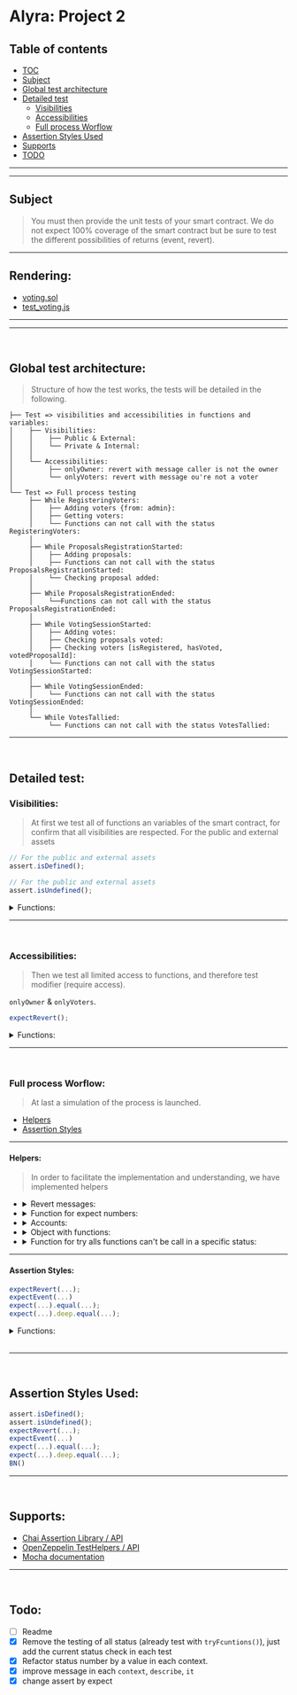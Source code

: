# Alyra: Project 2

## Table of contents
- [TOC](#Table-of-contents)
- [Subject](#Subject)
- [Global test architecture](#Global-test-architecture)
- [Detailed test](#Detailed-test)
	- [Visibilities](#Visibilities)
	- [Accessibilities](#Visibilities)
	- [Full process Worflow](#Full-process-Worflow)
- [Assertion Styles Used](#Assertion-Styles-Used)
- [Supports](#Supports)
- [TODO](#Todo)

---
---


## Subject
> You must then provide the unit tests of your smart contract. We do not expect 100% coverage of the smart contract but be sure to test the different possibilities of returns (event, revert).

---

## Rendering:
- [voting.sol](https://github.com/tonTed/alyra_learn/blob/master/truffleLearn/contracts/2_Voting.sol)
- [test_voting.js](https://github.com/tonTed/alyra_learn/blob/master/truffleLearn/test/2_TestVoting.js)

---
---
<br>

## Global test architecture:
> Structure of how the test works, the tests will be detailed in the following.
```
├── Test => visibilities and accessibilities in functions and variables:
│    ├── Visibilities:
│    │    ├── Public & External:
│    │    └── Private & Internal:
│    │
│    └── Accessibilities:
│         ├── onlyOwner: revert with message caller is not the owner
│         └── onlyVoters: revert with message ou're not a voter
│		
└── Test => Full process testing
     ├── While RegisteringVoters:
     │    ├── Adding voters {from: admin}:
     │    ├── Getting voters:
     │    └── Functions can not call with the status RegisteringVoters:
     │
     ├── While ProposalsRegistrationStarted:
     │    ├── Adding proposals:
     │    ├── Functions can not call with the status ProposalsRegistrationStarted:
     │    └── Checking proposal added:
     │
     ├── While ProposalsRegistrationEnded:
     │    └──Functions can not call with the status ProposalsRegistrationEnded:
     │
     ├── While VotingSessionStarted:
     │    ├── Adding votes:
     │    ├── Checking proposals voted:
     │    ├── Checking voters [isRegistered, hasVoted, votedProposalId]:
     │    └── Functions can not call with the status VotingSessionStarted:
     │
     ├── While VotingSessionEnded:
     │    └── Functions can not call with the status VotingSessionEnded:
     │
     └── While VotesTallied:
          └── Functions can not call with the status VotesTallied:
```

---

<br>

## Detailed test:

### Visibilities:
> At first we test all of functions an variables of the smart contract, for confirm that all visibilities are respected.
For the public and external assets
```js
// For the public and external assets
assert.isDefined();

// For the public and external assets
assert.isUndefined();
```
<details>
  <summary>Functions:</summary>
  
  ```javascript
    describe("Public & External:", () => {
		it("winningProposalID",	() => assert.isDefined(VI.winningProposalID));
		it("workflowsStatus",	() => assert.isDefined(VI.workflowStatus));
		it("proposalsArray",	() => assert.isDefined(VI.proposalsArray));
		it("getVoter",		() => assert.isDefined(VI.getVoter));
		it("getOneProposal",	() => assert.isDefined(VI.getOneProposal));
		it("addVoter",		() => assert.isDefined(VI.addVoter));
		it("addProposal",	() => assert.isDefined(VI.addProposal));
		it("setVote",		() => assert.isDefined(VI.setVote));
				
		it("startProposalsRegistering",	() => assert.isDefined(VI.startProposalsRegistering));
		it("endProposalsRegistering",	() => assert.isDefined(VI.endProposalsRegistering));
		it("startVotingSession",	() => assert.isDefined(VI.startVotingSession));
		it("endVotingSession",		() => assert.isDefined(VI.endVotingSession));
		it("tallyVotes",		() => assert.isDefined(VI.tallyVotes));
	})
	describe("Private & Internal:", () => {
		it("winningProposalsID",	() => assert.isUndefined(VI.winningProposalsID));
		it("winningProposals",		() => assert.isUndefined(VI.winningProposals));
		it("voters",			() => assert.isUndefined(VI.voters));
	})
  ```
</details>

---

<br>

### Accessibilities:
> Then we test all limited access to functions, and therefore test modifier (require access).

`onlyOwner` & `onlyVoters`.
```js
expectRevert();
```
<details>
  <summary>Functions:</summary>
  
  ```javascript
    describe(`onlyOwner: revert with message ${revMess.onlyOwner}`, () => {
		it("addVoter(voters[0], {from: unknow})", 	async () => 
			await expectRevert(VI.addVoter(voters[0].at, {from: unknow}), revMess.onlyOwner));
		it("startProposalsRegistering({from: unknow})",	async () =>
			await expectRevert(VI.startProposalsRegistering({from: unknow}), revMess.onlyOwner));
		it("endProposalsRegistering({from: unknow})",	async () =>
			await expectRevert(VI.endProposalsRegistering({from: unknow}), revMess.onlyOwner));
		it("startVotingSession({from: unknow})",	async () =>
			await expectRevert(VI.startVotingSession({from: unknow}), revMess.onlyOwner));
		it("endVotingSession({from: unknow})",		async () =>
			await expectRevert(VI.endVotingSession({from: unknow}), revMess.onlyOwner));
		it("tallyVotes({from: unknow})",		async () =>
			await expectRevert(VI.tallyVotes({from: unknow}), revMess.onlyOwner));
	})
	describe(`onlyVoters: revert with message ${revMess.onlyVoters}`, () => {
		it("getVoter(voters[0], {from: admin})",	async () =>
			await expectRevert(VI.getVoter(voters[0].at, {from: admin}), revMess.onlyVoters));
		it("getOneProposal(0, {from: noVoter})",	async () =>
			await expectRevert(VI.getOneProposal(0, {from: noVoter}), revMess.onlyVoters));
		it("addProposal('desc', {from: admin})",	async () =>
			await expectRevert(VI.addProposal("desc", {from: admin}), revMess.onlyVoters));
		it("setVote(0, {from: noVoter})",		async () =>
			await expectRevert(VI.setVote(0, {from: noVoter}), revMess.onlyVoters));
	})
  ```
</details>

---

<br>

### Full process Worflow:
> At last a simulation of the process is launched.
- [Helpers](#Helpers)
- [Assertion Styles](#Assertion-Styles)

---

#### Helpers:
> In order to facilitate the implementation and understanding, we have implemented helpers

- <details>
  <summary>Revert messages:</summary>
	
  ```javascript
	const revMess = {
		onlyOwner: "caller is not the owner",
		onlyVoters: "ou're not a voter",
		emptyString: "Vous ne pouvez pas ne rien proposer",
		alreadyVote: 'You have already voted',
		badProposal: 'Proposal not found',
	}
  ```
  </details>
- <details>
  <summary>Function for expect numbers:</summary>
	
  ```javascript
	function expect_equal_BN(arg1, arg2){
		expect(new BN(arg1)).to.be.bignumber.equal(new BN(arg2));
	}
  ```
  </details>
- <details>
  <summary>Accounts:</summary>
	
  ```javascript
	const admin = accounts[0];
	const voters = [
		{at: accounts[1], prop: "prop1",	vote: 2},
		{at: accounts[2], prop: "prop2",	vote: 0},
		{at: accounts[3], prop: "prop3",	vote: 2},
		{at: accounts[4], prop: "prop4",	vote: 1},
		{at: accounts[5], prop: "",		vote: 8}
	]
	const noVoter = accounts[8];
	const unknow = accounts[9];
  ```
  </details>
- <details>
  <summary>Object with functions:</summary>
	
  ```javascript
	const funcs = [{
			name: 'addVoter',
			status: 0,
			fn: () => VI.addVoter(unknow, {from: admin}),
			revMess: 'Voters registration is not open yet',},
		{
			name: 'addProposal',
			status: 1,
			fn: () => VI.addProposal("unknow", {from: voters[0].at}),
			revMess: 'Proposals are not allowed yet',},
		{
			name: 'setVote',
			status: 3,
			fn: () => VI.setVote(1, {from: voters[0].at}),
			revMess: 'Voting session havent started yet',},
		{
			name: 'ProposalsRegistrationStarted',
			status: 0,
			fn: () => VI.startProposalsRegistering({from: admin}),
			revMess:' Registering proposals cant be started now',},
		{
			name: 'ProposalsRegistrationEnded',
			status: 1,
			fn: () => VI.endProposalsRegistering({from: admin}),
			revMess: 'Registering proposals havent started yet',},
		{
			name: 'VotingSessionStarted',
			status: 2,
			fn: () => VI.startVotingSession({from: admin}),
			revMess: 'Registering proposals phase is not finished',},
		{
			name: 'VotingSessionEnded',
			status: 3,
			fn: () => VI.endVotingSession({from: admin}),
			revMess: 'Voting session havent started yet',},
		{
			name: 'VotesTallied',
			status: 4,
			fn: () => VI.tallyVotes({from: admin}),
			revMess: "Current status is not voting session ended",}
	]
  ```
  </details>
- <details>
  <summary>Function for try alls functions can't be call in a specific status:</summary>
	
  ```javascript
	function tryFunctions(current_status){
		describe(`Functions can not call with the status ${status[current_status]}:`, () => {
			for(let id_func = 0; id_func < funcs.length; id_func++){
				if(funcs[id_func].status != current_status){
					it(`${funcs[id_func].name}(...) should be revert with message '${funcs[id_func].revMess}'`, 
						async () => await expectRevert(funcs[id_func].fn(), funcs[id_func].revMess));
				}
			}
		})
	}
  ```
  </details>

---

#### Assertion Styles:
```js
expectRevert(...);
expectEvent(...)
expect(...).equal(...);
expect(...).deep.equal(...);
```
<details>
  <summary>Functions:</summary>
  
  ```javascript
    describe(`onlyOwner: revert with message ${revMess.onlyOwner}`, () => {
		it("addVoter(voters[0], {from: unknow})", 	async () => 
			await expectRevert(VI.addVoter(voters[0].at, {from: unknow}), revMess.onlyOwner));
		it("startProposalsRegistering({from: unknow})",	async () =>
			await expectRevert(VI.startProposalsRegistering({from: unknow}), revMess.onlyOwner));
		it("endProposalsRegistering({from: unknow})",	async () =>
			await expectRevert(VI.endProposalsRegistering({from: unknow}), revMess.onlyOwner));
		it("startVotingSession({from: unknow})",	async () =>
			await expectRevert(VI.startVotingSession({from: unknow}), revMess.onlyOwner));
		it("endVotingSession({from: unknow})",		async () =>
			await expectRevert(VI.endVotingSession({from: unknow}), revMess.onlyOwner));
		it("tallyVotes({from: unknow})",		async () =>
			await expectRevert(VI.tallyVotes({from: unknow}), revMess.onlyOwner));
	})
	describe(`onlyVoters: revert with message ${revMess.onlyVoters}`, () => {
		it("getVoter(voters[0], {from: admin})",	async () =>
			await expectRevert(VI.getVoter(voters[0].at, {from: admin}), revMess.onlyVoters));
		it("getOneProposal(0, {from: noVoter})",	async () =>
			await expectRevert(VI.getOneProposal(0, {from: noVoter}), revMess.onlyVoters));
		it("addProposal('desc', {from: admin})",	async () =>
			await expectRevert(VI.addProposal("desc", {from: admin}), revMess.onlyVoters));
		it("setVote(0, {from: noVoter})",		async () =>
			await expectRevert(VI.setVote(0, {from: noVoter}), revMess.onlyVoters));
	})
  ```
</details><br>

---

<br>

## Assertion Styles Used:
```js
assert.isDefined();
assert.isUndefined();
expectRevert(...);
expectEvent(...)
expect(...).equal(...);
expect(...).deep.equal(...);
BN()
```
---

<br>

## Supports:
- [Chai Assertion Library / API](https://www.chaijs.com/api/)
- [OpenZeppelin TestHelpers / API](https://docs.openzeppelin.com/test-helpers/0.5/api)
- [Mocha documentation](https://mochajs.org/)

---

<br>

## Todo:
- [ ] Readme
- [x] Remove the testing of all status (already test with `tryFcuntions()`), just add the current status check in each test
- [x] Refactor status number by a value in each context.
- [x] improve message in each `context`, `describe`, `it`
- [x] change assert by expect
